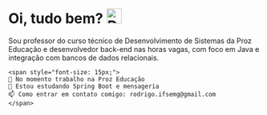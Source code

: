Oi, tudo bem? <img src="https://github.com/TheDudeThatCode/TheDudeThatCode/blob/master/Assets/Hi.gif" alt="Descrição do GIF" width="30">
=

Sou professor do curso técnico de Desenvolvimento de Sistemas da Proz Educação e desenvolvedor back-end nas horas vagas, com foco em Java e integração com bancos de dados relacionais.
```
<span style="font-size: 15px;">
🔭 No momento trabalho na Proz Educação
🌱 Estou estudando Spring Boot e mensageria
📫 Como entrar em contato comigo: rodrigo.ifsemg@gmail.com
</span>
```
<!--
**Kobaldo/Kobaldo** is a ✨ _special_ ✨ repository because its `README.md` (this file) appears on your GitHub profile.

Here are some ideas to get you started:

- 🔭 I’m currently working on ...
- 🌱 I’m currently learning ...
- 👯 I’m looking to collaborate on ...
- 🤔 I’m looking for help with ...
- 💬 Ask me about ...
- 📫 How to reach me: ...
- 😄 Pronouns: ...
- ⚡ Fun fact: ...
-->
